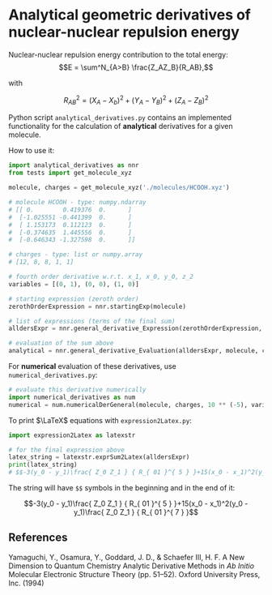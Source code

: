 # Analytical geometric derivatives of nuclear-nuclear repulsion energy

Nuclear-nuclear repulsion energy contribution to the total energy:
$$E = \sum^N_{A>B} \frac{Z_AZ_B}{R_AB},$$

with

$$R^2_{AB} = (X_A-X_b)^2+(Y_A-Y_B)^2+(Z_A-Z_B)^2$$

Python script `analytical_derivatives.py` contains an implemented functionality for the calculation of **analytical** derivatives for a given molecule. 

How to use it:
``` python
import analytical_derivatives as nnr
from tests import get_molecule_xyz

molecule, charges = get_molecule_xyz('./molecules/HCOOH.xyz')

# molecule HCOOH - type: numpy.ndarray
# [[ 0.        0.419376  0.      ]
#  [-1.025551 -0.441399  0.      ]
#  [ 1.153173  0.112123  0.      ]
#  [-0.374635  1.445556  0.      ]
#  [-0.646343 -1.327598  0.      ]]

# charges - type: list or numpy.array
# [12, 8, 8, 1, 1]

# fourth order derivative w.r.t. x_1, x_0, y_0, z_2 
variables = [(0, 1), (0, 0), (1, 0)]

# starting expression (zeroth order)
zerothOrderExpression = nnr.startingExp(molecule)

# list of expressions (terms of the final sum)
alldersExpr = nnr.general_derivative_Expression(zerothOrderExpression, variables)

# evaluation of the sum above
analytical = nnr.general_derivative_Evaluation(alldersExpr, molecule, charges)
```

For **numerical** evaluation of these derivatives, use `numerical_derivatives.py`:

```python
# evaluate this derivative numerically
import numerical_derivatives as num
numerical = num.numericalDerGeneral(molecule, charges, 10 ** (-5), variables)
```

To print $\LaTeX$ equations with `expression2Latex.py`:

``` python
import expression2Latex as latexstr

# for the final expression above
latex_string = latexstr.exprSum2Latex(alldersExpr)
print(latex_string)
# $$-3(y_0 - y_1)\frac{ Z_0 Z_1 } { R_{ 01 }^{ 5 } }+15(x_0 - x_1)^2(y_0 - y_1)\frac{ Z_0 Z_1 } { R_{ 01 }^{ 7 } }$$
```
The string will have `$$` symbols in the beginning and in the end of it:

$$-3(y_0 - y_1)\frac{ Z_0 Z_1 } { R_{ 01 }^{ 5 } }+15(x_0 - x_1)^2(y_0 - y_1)\frac{ Z_0 Z_1 } { R_{ 01 }^{ 7 } }$$


## References
Yamaguchi, Y., Osamura, Y., Goddard, J. D., & Schaefer III, H. F. A New Dimension to Quantum Chemistry Analytic Derivative Methods in _Ab Initio_ Molecular Electronic Structure Theory (pp. 51–52). Oxford University Press, Inc. (1994)

